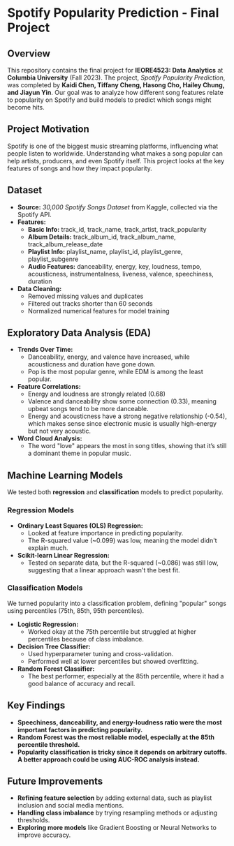 # Spotify Popularity Prediction - Final Project

## Overview
This repository contains the final project for **IEORE4523: Data Analytics** at **Columbia University** (Fall 2023). The project, *Spotify Popularity Prediction*, was completed by **Kaidi Chen, Tiffany Cheng, Hasong Cho, Hailey Chung, and Jiayun Yin**. Our goal was to analyze how different song features relate to popularity on Spotify and build models to predict which songs might become hits.

## Project Motivation
Spotify is one of the biggest music streaming platforms, influencing what people listen to worldwide. Understanding what makes a song popular can help artists, producers, and even Spotify itself. This project looks at the key features of songs and how they impact popularity.

## Dataset
- **Source:** *30,000 Spotify Songs Dataset* from Kaggle, collected via the Spotify API.
- **Features:**
  - **Basic Info:** track_id, track_name, track_artist, track_popularity
  - **Album Details:** track_album_id, track_album_name, track_album_release_date
  - **Playlist Info:** playlist_name, playlist_id, playlist_genre, playlist_subgenre
  - **Audio Features:** danceability, energy, key, loudness, tempo, acousticness, instrumentalness, liveness, valence, speechiness, duration
- **Data Cleaning:**
  - Removed missing values and duplicates
  - Filtered out tracks shorter than 60 seconds
  - Normalized numerical features for model training

## Exploratory Data Analysis (EDA)
- **Trends Over Time:**
  - Danceability, energy, and valence have increased, while acousticness and duration have gone down.
  - Pop is the most popular genre, while EDM is among the least popular.
- **Feature Correlations:**
  - Energy and loudness are strongly related (0.68)
  - Valence and danceability show some connection (0.33), meaning upbeat songs tend to be more danceable.
  - Energy and acousticness have a strong negative relationship (-0.54), which makes sense since electronic music is usually high-energy but not very acoustic.
- **Word Cloud Analysis:**
  - The word "love" appears the most in song titles, showing that it’s still a dominant theme in popular music.

## Machine Learning Models
We tested both **regression** and **classification** models to predict popularity.

### Regression Models
- **Ordinary Least Squares (OLS) Regression:**
  - Looked at feature importance in predicting popularity.
  - The R-squared value (~0.099) was low, meaning the model didn't explain much.
- **Scikit-learn Linear Regression:**
  - Tested on separate data, but the R-squared (~0.086) was still low, suggesting that a linear approach wasn't the best fit.

### Classification Models
We turned popularity into a classification problem, defining "popular" songs using percentiles (75th, 85th, 95th percentiles).

- **Logistic Regression:**
  - Worked okay at the 75th percentile but struggled at higher percentiles because of class imbalance.
- **Decision Tree Classifier:**
  - Used hyperparameter tuning and cross-validation.
  - Performed well at lower percentiles but showed overfitting.
- **Random Forest Classifier:**
  - The best performer, especially at the 85th percentile, where it had a good balance of accuracy and recall.

## Key Findings
- **Speechiness, danceability, and energy-loudness ratio were the most important factors in predicting popularity.**
- **Random Forest was the most reliable model, especially at the 85th percentile threshold.**
- **Popularity classification is tricky since it depends on arbitrary cutoffs. A better approach could be using AUC-ROC analysis instead.**

## Future Improvements
- **Refining feature selection** by adding external data, such as playlist inclusion and social media mentions.
- **Handling class imbalance** by trying resampling methods or adjusting thresholds.
- **Exploring more models** like Gradient Boosting or Neural Networks to improve accuracy.
